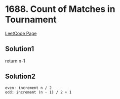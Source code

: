 # 1688. Count of Matches in Tournament

[LeetCode Page](https://leetcode.com/problems/count-of-matches-in-tournament/)

## Solution1

return n-1

## Solution2

```
even: increment n / 2
odd: increment (n - 1) / 2 + 1
```
